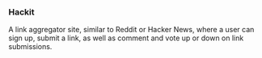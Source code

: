 ### Hackit

A link aggregator site, similar to Reddit or Hacker News, where a user can sign up, submit a link, as well as comment and vote up or down on link submissions.
